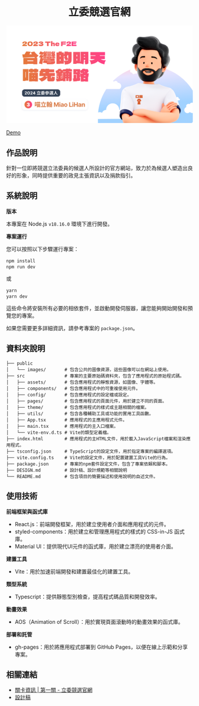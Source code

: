 <div align="center">

# 立委競選官網

![立委競選官網封面](public/images/cover.png)

</div>

[Demo](https://timingjl.github.io/legislative-campaign-official-website-by-jhen/)

## 作品說明

針對一位即將競選立法委員的候選人所設計的官方網站，致力於為候選人塑造出良好的形象，同時提供重要的政見主張資訊以及捐款指引。

## 系統說明

**版本**

本專案在 Node.js `v18.16.0` 環境下進行開發。

**專案運行**

您可以按照以下步驟運行專案：

```shell
npm install
npm run dev
```

或

```shell
yarn
yarn dev
```

這些命令將安裝所有必要的相依套件，並啟動開發伺服器，讓您能夠開始開發和預覽您的專案。

如果您需要更多詳細資訊，請參考專案的 `package.json`。

## 資料夾說明

```shell
├── public
│   └── images/       # 包含公共的圖像資源，這些圖像可以在網站上使用。
├── src               # 專案的主要原始碼資料夾，包含了應用程式的原始程式碼。
│   ├── assets/       # 包含應用程式的靜態資源，如圖像、字體等。
│   ├── components/   # 包含應用程式中的可重複使用元件。
│   ├── config/       # 包含應用程式的設定檔或設定。
│   ├── pages/        # 包含應用程式的頁面元件，用於建立不同的頁面。
│   ├── theme/        # 包含應用程式的樣式或主題相關的檔案。
│   ├── utils/        # 包含各種輔助工具或功能的實用工具函數。
│   ├── App.tsx       # 應用程式的主應用程式元件。
│   ├── main.tsx      # 應用程式的主入口檔案。
│   └── vite-env.d.ts # Vite的類型定義檔。
├── index.html        # 應用程式的主HTML文件，用於載入JavaScript檔案和渲染應用程式。
├── tsconfig.json     # TypeScript的設定文件，用於指定專案的編譯選項。
├── vite.config.ts    # Vite的設定文件，用於配置建置工具Vite的行為。
├── package.json      # 專案的npm套件設定文件，包含了專案依賴和腳本。
├── DESIGN.md         # 設計稿、設計規範等相關說明
└── README.md         # 包含項目的簡要描述和使用說明的自述文件。
```

## 使用技術

**前端框架與函式庫**

- React.js：前端開發框架，用於建立使用者介面和應用程式的元件。
- styled-components：用於建立和管理應用程式的樣式的 CSS-in-JS 函式庫。
- Material UI：提供現代UI元件的函式庫，用於建立漂亮的使用者介面。

**建置工具**

- Vite：用於加速前端開發和建置最佳化的建置工具。

**類型系統**

- Typescript：提供靜態型別檢查，提高程式碼品質和開發效率。

**動畫效果**

- AOS（Animation of Scroll）：用於實現頁面滾動時的動畫效果的函式庫。

**部署和託管**

- gh-pages：用於將應用程式部署到 GitHub Pages，以便在線上示範和分享專案。

## 相關連結

- [關卡資訊 | 第一關 - 立委競選官網](https://chalk-freedom-ec6.notion.site/b09625633b8d46dcb7908c033d01dbce)
- [設計稿](https://www.figma.com/file/DCnuTZQ00D5VHiDkBLhxQ3/2023-The-F2E-%E7%AB%8B%E5%A7%94%E7%AB%B6%E9%81%B8%E5%AE%98%E7%B6%B2?type=design&node-id=139-170&mode=design&t=UsLYBWxOc2z0cFG2-0)

